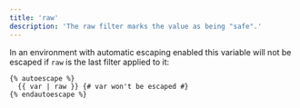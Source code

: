 ```yaml
---
title: 'raw'
description: 'The raw filter marks the value as being "safe".'
---
```


In an environment with automatic escaping enabled this variable will not be escaped if `raw` is the last filter applied to it:

```canvas {% process=false %}
{% autoescape %}
  {{ var | raw }} {# var won't be escaped #}
{% endautoescape %}
```
